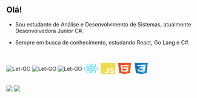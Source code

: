 ## Olá!

- Sou estudante de Análise e Desenvolvimento de Sistemas, atualmente Desenvolvedora Junior C#.
- Sempre em busca de conhecimento, estudando React, Go Lang e C#.

  ##


<div style="display: inline_block"><br>
  <img align="center" alt="Let-GO" height="30" width="40" img src="https://cdn.jsdelivr.net/gh/devicons/devicon@latest/icons/go/go-original.svg">
  <img align="center" alt="Let-GO" height="30" width="40" img src="https://cdn.jsdelivr.net/gh/devicons/devicon@latest/icons/csharp/csharp-original.svg">
  <img align="center" alt="Let-GO" height="30" width="40" img src="https://cdn.jsdelivr.net/gh/devicons/devicon@latest/icons/dotnetcore/dotnetcore-original.svg">
  <img align="center" alt="Let-React" height="30" width="40" src="https://raw.githubusercontent.com/devicons/devicon/master/icons/react/react-original.svg">
  <img align="center" alt="Let-Js" height="30" width="40" src="https://raw.githubusercontent.com/devicons/devicon/master/icons/javascript/javascript-plain.svg">
  <img align="center" alt="Let-HTML" height="30" width="40" src="https://raw.githubusercontent.com/devicons/devicon/master/icons/html5/html5-original.svg">
  <img align="center" alt="Let-CSS" height="30" width="40" src="https://raw.githubusercontent.com/devicons/devicon/master/icons/css3/css3-original.svg">
</div>
  
  ##
 
<div> 
  <a href = "mailto:leticia.bezerracs@gmail.com"><img src="https://img.shields.io/badge/-Gmail-%23333?style=for-the-badge&logo=gmail&logoColor=white" target="_blank"></a>
  <a href="https://www.linkedin.com/in/leticia-c-40908619a/" target="_blank"><img src="https://img.shields.io/badge/-LinkedIn-%230077B5?style=for-the-badge&logo=linkedin&logoColor=white" target="_blank"></a> 
  
</div>
